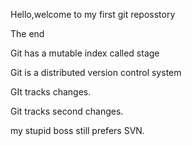Hello,welcome to my first git reposstory

The end

Git has a mutable index called stage

Git is a distributed version control system

GIt tracks changes.

Git tracks second changes.

my stupid boss still prefers SVN.


